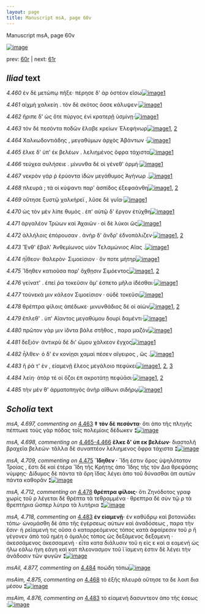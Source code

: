 ```yaml
---
layout: page
title: Manuscript msA, page 60v
---
```


Manuscript msA, page 60v

[![image](http://www.homermultitext.org/iipsrv?OBJ=IIP,1.0&FIF=/project/homer/pyramidal/deepzoom/hmt/vaimg/2017a/VA060VN_0562.tif&WID=100&CVT=JPEG)](http://www.homermultitext.org/ict2/?urn=urn:cite2:hmt:vaimg.2017a:VA060VN_0562)

prev:  [60r](../60r) | next:  [61r](../61r)

## *Iliad* text

*4.460* <a id="4.460"/> ἐν δὲ μετώπῳ πῆξε· πέρησε δ' ὰρ ὀστέον εἴσω[![image](http://www.homermultitext.org/iipsrv?OBJ=IIP,1.0&FIF=/project/homer/pyramidal/deepzoom/hmt/vaimg/2017a/VA060VN_0562.tif&RGN=0.4695,0.2171,0.3774,0.0308&WID=1000&CVT=JPEG)](http://www.homermultitext.org/ict2/?urn=urn:cite2:hmt:vaimg.2017a:VA060VN_0562@0.4695,0.2171,0.3774,0.0308)[1](#msA_4.784)

*4.461* <a id="4.461"/> αἰχμὴ χαλκείη . τὸν δὲ σκότος ὄσσε κάλυψεν·[![image](http://www.homermultitext.org/iipsrv?OBJ=IIP,1.0&FIF=/project/homer/pyramidal/deepzoom/hmt/vaimg/2017a/VA060VN_0562.tif&RGN=0.4685,0.2329,0.3964,0.0331&WID=1000&CVT=JPEG)](http://www.homermultitext.org/ict2/?urn=urn:cite2:hmt:vaimg.2017a:VA060VN_0562@0.4685,0.2329,0.3964,0.0331)[1](#msA_4.784)

*4.462* <a id="4.462"/> ἤριπε δ' ὡς ὅτε πύργος ἐνὶ κρατερῇ ὑσμίνῃ·[![image](http://www.homermultitext.org/iipsrv?OBJ=IIP,1.0&FIF=/project/homer/pyramidal/deepzoom/hmt/vaimg/2017a/VA060VN_0562.tif&RGN=0.4675,0.2494,0.3534,0.0331&WID=1000&CVT=JPEG)](http://www.homermultitext.org/ict2/?urn=urn:cite2:hmt:vaimg.2017a:VA060VN_0562@0.4675,0.2494,0.3534,0.0331)[1](#msA_4.784)

*4.463* <a id="4.463"/> τὸν δὲ πεσόντα ποδῶν ἔλαβε κρείων Ἐλεφήνωρ[![image](http://www.homermultitext.org/iipsrv?OBJ=IIP,1.0&FIF=/project/homer/pyramidal/deepzoom/hmt/vaimg/2017a/VA060VN_0562.tif&RGN=0.4434,0.2682,0.4084,0.0331&WID=1000&CVT=JPEG)](http://www.homermultitext.org/ict2/?urn=urn:cite2:hmt:vaimg.2017a:VA060VN_0562@0.4434,0.2682,0.4084,0.0331)[1](#msA_4.784), [2](#msA_4.697)

*4.464* <a id="4.464"/> Χαλκωδοντιάδης , μεγαθύμων ἀρχὸς Ἀβάντων ·[![image](http://www.homermultitext.org/iipsrv?OBJ=IIP,1.0&FIF=/project/homer/pyramidal/deepzoom/hmt/vaimg/2017a/VA060VN_0562.tif&RGN=0.4675,0.2855,0.3934,0.0331&WID=1000&CVT=JPEG)](http://www.homermultitext.org/ict2/?urn=urn:cite2:hmt:vaimg.2017a:VA060VN_0562@0.4675,0.2855,0.3934,0.0331)[1](#msA_4.784)

*4.465* <a id="4.465"/> ἕλκε δ' ὑπ' ἐκ βελέων . λελιημένος ὄφρα τάχιστα[![image](http://www.homermultitext.org/iipsrv?OBJ=IIP,1.0&FIF=/project/homer/pyramidal/deepzoom/hmt/vaimg/2017a/VA060VN_0562.tif&RGN=0.4675,0.308,0.3934,0.0255&WID=1000&CVT=JPEG)](http://www.homermultitext.org/ict2/?urn=urn:cite2:hmt:vaimg.2017a:VA060VN_0562@0.4675,0.308,0.3934,0.0255)[1](#msA_4.784)

*4.466* <a id="4.466"/> τεύχεα συλήσειε . μίνυνθα δέ οἱ γένεθ' ὁρμή·[![image](http://www.homermultitext.org/iipsrv?OBJ=IIP,1.0&FIF=/project/homer/pyramidal/deepzoom/hmt/vaimg/2017a/VA060VN_0562.tif&RGN=0.4635,0.3268,0.3934,0.0255&WID=1000&CVT=JPEG)](http://www.homermultitext.org/ict2/?urn=urn:cite2:hmt:vaimg.2017a:VA060VN_0562@0.4635,0.3268,0.3934,0.0255)[1](#msA_4.784)

*4.467* <a id="4.467"/> νεκρὸν γάρ ῤ ἐρύοντα ἰ̈δὼν μεγάθυμος Ἀγήνωρ .[![image](http://www.homermultitext.org/iipsrv?OBJ=IIP,1.0&FIF=/project/homer/pyramidal/deepzoom/hmt/vaimg/2017a/VA060VN_0562.tif&RGN=0.4705,0.3464,0.3934,0.0255&WID=1000&CVT=JPEG)](http://www.homermultitext.org/ict2/?urn=urn:cite2:hmt:vaimg.2017a:VA060VN_0562@0.4705,0.3464,0.3934,0.0255)[1](#msA_4.784)

*4.468* <a id="4.468"/> πλευρά ; τά οἱ κύψαντι παρ' ἀσπίδος ἐξεφαάνθη[![image](http://www.homermultitext.org/iipsrv?OBJ=IIP,1.0&FIF=/project/homer/pyramidal/deepzoom/hmt/vaimg/2017a/VA060VN_0562.tif&RGN=0.4685,0.3659,0.3934,0.0278&WID=1000&CVT=JPEG)](http://www.homermultitext.org/ict2/?urn=urn:cite2:hmt:vaimg.2017a:VA060VN_0562@0.4685,0.3659,0.3934,0.0278)[1](#msA_4.784), [2](#msAim_4.875)

*4.469* <a id="4.469"/> οὔτησε ξυστῷ χαλκήρεϊ , λῦσε δὲ γυῖα·[![image](http://www.homermultitext.org/iipsrv?OBJ=IIP,1.0&FIF=/project/homer/pyramidal/deepzoom/hmt/vaimg/2017a/VA060VN_0562.tif&RGN=0.4515,0.3832,0.3934,0.0278&WID=1000&CVT=JPEG)](http://www.homermultitext.org/ict2/?urn=urn:cite2:hmt:vaimg.2017a:VA060VN_0562@0.4515,0.3832,0.3934,0.0278)[1](#msA_4.784)

*4.470* <a id="4.470"/> ὡς τὸν μὲν λίπε θυμὸς . ἐπ' αὐτῷ δ' ἔργον ἐτύχθη[![image](http://www.homermultitext.org/iipsrv?OBJ=IIP,1.0&FIF=/project/homer/pyramidal/deepzoom/hmt/vaimg/2017a/VA060VN_0562.tif&RGN=0.4675,0.4012,0.3934,0.0278&WID=1000&CVT=JPEG)](http://www.homermultitext.org/ict2/?urn=urn:cite2:hmt:vaimg.2017a:VA060VN_0562@0.4675,0.4012,0.3934,0.0278)[1](#msA_4.784)

*4.471* <a id="4.471"/> ἀργαλέον Τρώων καὶ Ἀχαιῶν · οἱ δὲ λύκοι ὣς[![image](http://www.homermultitext.org/iipsrv?OBJ=IIP,1.0&FIF=/project/homer/pyramidal/deepzoom/hmt/vaimg/2017a/VA060VN_0562.tif&RGN=0.4685,0.4192,0.3934,0.0278&WID=1000&CVT=JPEG)](http://www.homermultitext.org/ict2/?urn=urn:cite2:hmt:vaimg.2017a:VA060VN_0562@0.4685,0.4192,0.3934,0.0278)[1](#msA_4.784)

*4.472* <a id="4.472"/> ἀλλήλοις ἐπόρουσαν . ἀνὴρ δ' ἄνδρ' ἐδνοπάλιζεν·[![image](http://www.homermultitext.org/iipsrv?OBJ=IIP,1.0&FIF=/project/homer/pyramidal/deepzoom/hmt/vaimg/2017a/VA060VN_0562.tif&RGN=0.4675,0.4365,0.4124,0.0293&WID=1000&CVT=JPEG)](http://www.homermultitext.org/ict2/?urn=urn:cite2:hmt:vaimg.2017a:VA060VN_0562@0.4675,0.4365,0.4124,0.0293)[1](#msA_4.784), [2](#msA_4.706)

*4.473* <a id="4.473"/> Ἔνθ' ἔβαλ' Ἀνθεμίωνος υἱὸν Τελαμώνιος Αἴας .[![image](http://www.homermultitext.org/iipsrv?OBJ=IIP,1.0&FIF=/project/homer/pyramidal/deepzoom/hmt/vaimg/2017a/VA060VN_0562.tif&RGN=0.4625,0.4568,0.4224,0.0293&WID=1000&CVT=JPEG)](http://www.homermultitext.org/ict2/?urn=urn:cite2:hmt:vaimg.2017a:VA060VN_0562@0.4625,0.4568,0.4224,0.0293)[1](#msA_4.784)

*4.474* <a id="4.474"/> ἠΐθεον· θαλερὸν· Σιμοείσιον · ὅν ποτε μήτηρ[![image](http://www.homermultitext.org/iipsrv?OBJ=IIP,1.0&FIF=/project/homer/pyramidal/deepzoom/hmt/vaimg/2017a/VA060VN_0562.tif&RGN=0.4605,0.4733,0.3994,0.0293&WID=1000&CVT=JPEG)](http://www.homermultitext.org/ict2/?urn=urn:cite2:hmt:vaimg.2017a:VA060VN_0562@0.4605,0.4733,0.3994,0.0293)[1](#msA_4.784)

*4.475* <a id="4.475"/> Ἴδηθεν κατιοῦσα παρ' ὄχθῃσιν Σιμόεντος[![image](http://www.homermultitext.org/iipsrv?OBJ=IIP,1.0&FIF=/project/homer/pyramidal/deepzoom/hmt/vaimg/2017a/VA060VN_0562.tif&RGN=0.4665,0.4936,0.3994,0.0293&WID=1000&CVT=JPEG)](http://www.homermultitext.org/ict2/?urn=urn:cite2:hmt:vaimg.2017a:VA060VN_0562@0.4665,0.4936,0.3994,0.0293)[1](#msA_4.784), [2](#msA_4.709)

*4.476* <a id="4.476"/> γείνατ' . ἐπεί ῥα τοκεῦσιν ἅμ' έσπετο μῆλα ἰ̈δέσθαι·[![image](http://www.homermultitext.org/iipsrv?OBJ=IIP,1.0&FIF=/project/homer/pyramidal/deepzoom/hmt/vaimg/2017a/VA060VN_0562.tif&RGN=0.4665,0.5094,0.4334,0.0316&WID=1000&CVT=JPEG)](http://www.homermultitext.org/ict2/?urn=urn:cite2:hmt:vaimg.2017a:VA060VN_0562@0.4665,0.5094,0.4334,0.0316)[1](#msA_4.784)

*4.477* <a id="4.477"/> τούνεκά μιν κάλεον Σιμοείσιον · οὐδὲ τοκεῦσι[![image](http://www.homermultitext.org/iipsrv?OBJ=IIP,1.0&FIF=/project/homer/pyramidal/deepzoom/hmt/vaimg/2017a/VA060VN_0562.tif&RGN=0.4555,0.5297,0.4334,0.0316&WID=1000&CVT=JPEG)](http://www.homermultitext.org/ict2/?urn=urn:cite2:hmt:vaimg.2017a:VA060VN_0562@0.4555,0.5297,0.4334,0.0316)[1](#msA_4.784)

*4.478* <a id="4.478"/> θρέπτρα φίλοις ἀπέδωκε· μινυνθάδιος δέ οἱ αἰὼν[![image](http://www.homermultitext.org/iipsrv?OBJ=IIP,1.0&FIF=/project/homer/pyramidal/deepzoom/hmt/vaimg/2017a/VA060VN_0562.tif&RGN=0.4424,0.5485,0.4565,0.0316&WID=1000&CVT=JPEG)](http://www.homermultitext.org/ict2/?urn=urn:cite2:hmt:vaimg.2017a:VA060VN_0562@0.4424,0.5485,0.4565,0.0316)[1](#msA_4.784), [2](#msA_4.712)

*4.479* <a id="4.479"/> ἔπλεθ' . ὑπ' Αἴαντος μεγαθύμου δουρὶ δαμέντι·[![image](http://www.homermultitext.org/iipsrv?OBJ=IIP,1.0&FIF=/project/homer/pyramidal/deepzoom/hmt/vaimg/2017a/VA060VN_0562.tif&RGN=0.4575,0.5672,0.4154,0.0316&WID=1000&CVT=JPEG)](http://www.homermultitext.org/ict2/?urn=urn:cite2:hmt:vaimg.2017a:VA060VN_0562@0.4575,0.5672,0.4154,0.0316)[1](#msA_4.784)

*4.480* <a id="4.480"/> πρῶτον γάρ μιν ἰ̈όντα βάλε στῆθος , παρα μαζὸν[![image](http://www.homermultitext.org/iipsrv?OBJ=IIP,1.0&FIF=/project/homer/pyramidal/deepzoom/hmt/vaimg/2017a/VA060VN_0562.tif&RGN=0.4625,0.5868,0.4244,0.0316&WID=1000&CVT=JPEG)](http://www.homermultitext.org/ict2/?urn=urn:cite2:hmt:vaimg.2017a:VA060VN_0562@0.4625,0.5868,0.4244,0.0316)[1](#msA_4.784)

*4.481* <a id="4.481"/> δεξιὸν· ἀντικρὺ δὲ δι' ὤμου χάλκεον ἔγχος[![image](http://www.homermultitext.org/iipsrv?OBJ=IIP,1.0&FIF=/project/homer/pyramidal/deepzoom/hmt/vaimg/2017a/VA060VN_0562.tif&RGN=0.4625,0.6048,0.4044,0.0316&WID=1000&CVT=JPEG)](http://www.homermultitext.org/ict2/?urn=urn:cite2:hmt:vaimg.2017a:VA060VN_0562@0.4625,0.6048,0.4044,0.0316)[1](#msA_4.784)

*4.482* <a id="4.482"/> ἦλθεν· ὁ δ' ἐν κονίῃσι χαμαὶ πέσεν αἴγειρος , ὣς .[![image](http://www.homermultitext.org/iipsrv?OBJ=IIP,1.0&FIF=/project/homer/pyramidal/deepzoom/hmt/vaimg/2017a/VA060VN_0562.tif&RGN=0.4645,0.6206,0.4264,0.0346&WID=1000&CVT=JPEG)](http://www.homermultitext.org/ict2/?urn=urn:cite2:hmt:vaimg.2017a:VA060VN_0562@0.4645,0.6206,0.4264,0.0346)[1](#msA_4.784)

*4.483* <a id="4.483"/> ἥ ῥά τ' ἐν , εἱαμενῇ ἔλεος μεγάλοιο πεφύκει[![image](http://www.homermultitext.org/iipsrv?OBJ=IIP,1.0&FIF=/project/homer/pyramidal/deepzoom/hmt/vaimg/2017a/VA060VN_0562.tif&RGN=0.4595,0.6386,0.4074,0.0346&WID=1000&CVT=JPEG)](http://www.homermultitext.org/ict2/?urn=urn:cite2:hmt:vaimg.2017a:VA060VN_0562@0.4595,0.6386,0.4074,0.0346)[1](#msA_4.784), [2](#msA_4.718), [3](#msAim_4.876)

*4.484* <a id="4.484"/> λείη· ἀτάρ τέ οἱ ὄζοι ἐπ ακροτάτῃ πεφύᾱσι·[![image](http://www.homermultitext.org/iipsrv?OBJ=IIP,1.0&FIF=/project/homer/pyramidal/deepzoom/hmt/vaimg/2017a/VA060VN_0562.tif&RGN=0.4585,0.6551,0.4264,0.0391&WID=1000&CVT=JPEG)](http://www.homermultitext.org/ict2/?urn=urn:cite2:hmt:vaimg.2017a:VA060VN_0562@0.4585,0.6551,0.4264,0.0391)[1](#msAil_4.877), [2](#msA_4.784)

*4.485* <a id="4.485"/> τὴν μέν θ' ἁρματοπηγὸς ἀνὴρ αἴθωνι σιδήρῳ[![image](http://www.homermultitext.org/iipsrv?OBJ=IIP,1.0&FIF=/project/homer/pyramidal/deepzoom/hmt/vaimg/2017a/VA060VN_0562.tif&RGN=0.4645,0.6777,0.4264,0.0323&WID=1000&CVT=JPEG)](http://www.homermultitext.org/ict2/?urn=urn:cite2:hmt:vaimg.2017a:VA060VN_0562@0.4645,0.6777,0.4264,0.0323)[1](#msA_4.784)

## *Scholia* text

*msA, 4.697, commenting on* [4.463](#4.463)  <a id="msA_4.697"/> **‡ τὸν δὲ πεσόντα·** ὅτι ἀπο τῆς πληγῆς πέπτωκε τοὺς γὰρ πόδας τοῖς πολεμίοις δέδωκεν ⁑[![image](http://www.homermultitext.org/iipsrv?OBJ=IIP,1.0&FIF=/project/homer/pyramidal/deepzoom/hmt/vaimg/2017a/VA060VN_0562.tif&RGN=0.20928519,0.12240664,0.57369197,0.02033195&WID=1000&CVT=JPEG)](http://www.homermultitext.org/ict2/?urn=urn:cite2:hmt:vaimg.2017a:VA060VN_0562@0.20928519,0.12240664,0.57369197,0.02033195)

*msA, 4.698, commenting on* [4.465-4.466](#4.465-4.466)  <a id="msA_4.698"/> **ἔλκε δ' ὑπ εκ βελέων·** διαστολῆ βραχεῖα βελεών· τἄλλα δὲ συναπτέον λελιημενος ὄφρα τάχιστα ⁑[![image](http://www.homermultitext.org/iipsrv?OBJ=IIP,1.0&FIF=/project/homer/pyramidal/deepzoom/hmt/vaimg/2017a/VA060VN_0562.tif&RGN=0.21149595,0.13485477,0.60298452,0.02863071&WID=1000&CVT=JPEG)](http://www.homermultitext.org/ict2/?urn=urn:cite2:hmt:vaimg.2017a:VA060VN_0562@0.21149595,0.13485477,0.60298452,0.02863071)

*msA, 4.709, commenting on* [4.475](#4.475)  <a id="msA_4.709"/> **Ἴ̈δηθεν ·** Ἴδη ἐστιν ὄρος ὑψηλότατον Τροίας , ἔστι δὲ καὶ ἑτέρα Ἴδη τῆς Κρήτης ἀπο Ἴδης τῆς τὸν Δια θρεψάσης νύμφης· Δίδυμος δὲ πάντα τὰ ὄρη ἴδας λέγει ἀπο τοῦ δύνασθαι ἀπ αυτῶν πάντα καθορᾶν ⁑[![image](http://www.homermultitext.org/iipsrv?OBJ=IIP,1.0&FIF=/project/homer/pyramidal/deepzoom/hmt/vaimg/2017a/VA060VN_0562.tif&RGN=0.19786293,0.47178423,0.21444363,0.07634855&WID=1000&CVT=JPEG)](http://www.homermultitext.org/ict2/?urn=urn:cite2:hmt:vaimg.2017a:VA060VN_0562@0.19786293,0.47178423,0.21444363,0.07634855)

*msA, 4.712, commenting on* [4.478](#4.478)  <a id="msA_4.712"/> **θρέπτρα φίλοις·** ὅτι Ζηνόδοτος γραφ χωρὶς τοῦ ρ λέγεται δὲ θρέπτα τὰ τεθραμμένα · θρεπτρα δὲ σὺν τῷ ρ τὰ θρεπτήρια ὥσπερ λύτρα τὰ λυτήρια ⁑[![image](http://www.homermultitext.org/iipsrv?OBJ=IIP,1.0&FIF=/project/homer/pyramidal/deepzoom/hmt/vaimg/2017a/VA060VN_0562.tif&RGN=0.19620486,0.54481328,0.22107590,0.07261411&WID=1000&CVT=JPEG)](http://www.homermultitext.org/ict2/?urn=urn:cite2:hmt:vaimg.2017a:VA060VN_0562@0.19620486,0.54481328,0.22107590,0.07261411)

*msA, 4.718, commenting on* [4.483](#4.483)  <a id="msA_4.718"/> **ἐν εἱαμενῇ·** ἐν καθύδρῳ καὶ βοτανώδει τόπω· ὡνομάσθη δὲ ἀπο τῆς ἐγέρσεως αὐτων καὶ ἀναδόσεως , παρα τὴν ἔσιν· ἠ ρεῖαμενή τις οῦσα ὁ καταρρεόμενος τόπος κατὰ ἀφαίρεσιν τοῦ ρ ἤ γέγονεν ἀπὸ τοῦ ημέη ὁ ὁμαλὸς τόπος ὡς δεξάμενος δεξαμενη · ἀκεσσάμενος ἀκεσσαμενή · εἶτα κατα διάλυσιν τοῦ η εἰς ε καὶ α εαμενή ὡς ήλω εάλω ήγη εάγη καὶ κατ πλεονασμον τοῦ ϊ ϊαμενη ἐστιν δὲ λέγει τὴν ἀνάδοσιν τῶν φυγῶν ⁑[![image](http://www.homermultitext.org/iipsrv?OBJ=IIP,1.0&FIF=/project/homer/pyramidal/deepzoom/hmt/vaimg/2017a/VA060VN_0562.tif&RGN=0.20338983,0.61120332,0.23268239,0.15560166&WID=1000&CVT=JPEG)](http://www.homermultitext.org/ict2/?urn=urn:cite2:hmt:vaimg.2017a:VA060VN_0562@0.20338983,0.61120332,0.23268239,0.15560166)

*msAil, 4.877, commenting on* [4.484](#4.484)  <a id="msAil_4.877"/> ποώδη τόπω[![image](http://www.homermultitext.org/iipsrv?OBJ=IIP,1.0&FIF=/project/homer/pyramidal/deepzoom/hmt/vaimg/2017a/VA060VN_0562.tif&RGN=0.57184967,0.64591978,0.04495210,0.00802213&WID=1000&CVT=JPEG)](http://www.homermultitext.org/ict2/?urn=urn:cite2:hmt:vaimg.2017a:VA060VN_0562@0.57184967,0.64591978,0.04495210,0.00802213)

*msAim, 4.875, commenting on* [4.468](#4.468)  <a id="msAim_4.875"/> τὸ ἑξῆς πλευρὰ οὔτησε τα δε λοιπ δια μέσου ⁑[![image](http://www.homermultitext.org/iipsrv?OBJ=IIP,1.0&FIF=/project/homer/pyramidal/deepzoom/hmt/vaimg/2017a/VA060VN_0562.tif&RGN=0.41120118,0.37219917,0.05895357,0.04232365&WID=1000&CVT=JPEG)](http://www.homermultitext.org/ict2/?urn=urn:cite2:hmt:vaimg.2017a:VA060VN_0562@0.41120118,0.37219917,0.05895357,0.04232365)

*msAim, 4.876, commenting on* [4.483](#4.483)  <a id="msAim_4.876"/> τὸ εἱαμενὴ δασυντεον ἀπο τῆς έσεως :[![image](http://www.homermultitext.org/iipsrv?OBJ=IIP,1.0&FIF=/project/homer/pyramidal/deepzoom/hmt/vaimg/2017a/VA060VN_0562.tif&RGN=0.43367723,0.65338866,0.04126750,0.02724758&WID=1000&CVT=JPEG)](http://www.homermultitext.org/ict2/?urn=urn:cite2:hmt:vaimg.2017a:VA060VN_0562@0.43367723,0.65338866,0.04126750,0.02724758)